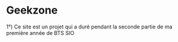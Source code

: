 # Geekzone

1°) Ce site est un projet qui a duré pendant la seconde partie de ma première année de BTS SIO 
